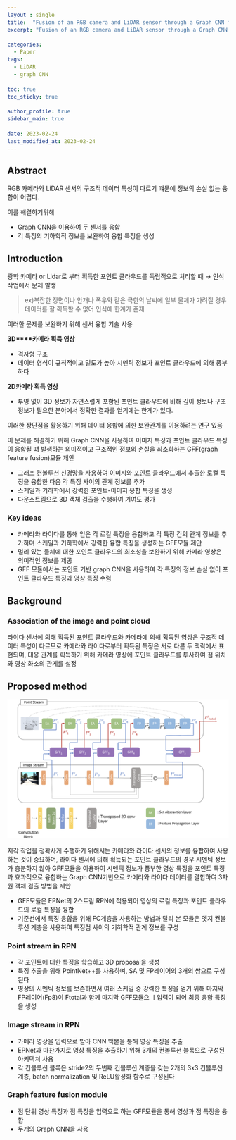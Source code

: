 ```yaml
---
layout : single
title:  "Fusion of an RGB camera and LiDAR sensor through a Graph CNN for 3D ibject detection"
excerpt: "Fusion of an RGB camera and LiDAR sensor through a Graph CNN for 3D ibject detection 논문 정리"

categories:
  - Paper
tags:
  - LiDAR
  - graph CNN

toc: true
toc_sticky: true

author_profile: true
sidebar_main: true

date: 2023-02-24
last_modified_at: 2023-02-24
---
```


## Abstract

RGB 카메라와 LiDAR 센서의 구조적 데이터 특성이 다르기 떄문에 정보의 손실 없는 융합이 어렵다.

이를 해결하기위해 

- Graph CNN을 이용하여 두 센서를 융합
- 각 특징의 기하학적 정보를 보완하여 융합 특징을 생성

  

## Introduction

광학 카메라 or Lidar로 부터 획득한 포인트 클라우드를 독립적으로 처리할 때 → 인식 작업에서 문제 발생

> ex)복잡한 장면이나 안개나 폭우와 같은 극한의 날씨에 일부 물체가 가려질 경우 데이터를 잘 획득할 수 없어 인식에 한계가 존재 

이러한 문제를 보완하기 위해 센서 융합 기술 사용

  

**3D****카메라 획득 영상**

- 격자형 구조
- 데이터 형식이 규칙적이고 밀도가 높아 시멘틱 정보가 포인트 클라우드에 의해 풍부하다

  

**2D카메라 획득 영상**

- 투영 없이 3D 정보가 자연스럽게 포함된 포인트 클라우드에 비해 깊이 정보나 구조 정보가 필요한 분야에서 정확한 결과를 얻기에는 한계가 있다.

  

이러한 장단점을 활용하기 위해 데이터 융합에 의한 보완관계를 이용하려는 연구 있음

  

이 문제를 해결하기 위해 Graph CNN을 사용하여 이미지 특징과 포인트 클라우드 특징이 융합될 떄 발생하는 의미적이고 구조적인 정보의 손실을 최소화하는 GFF(graph feature fusion)모듈 제안

- 그래프 컨볼루션 신경망을 사용하여 이미지와 포인트 클라우드에서 추출한 로컬 특징을 융합한 다음 각 특징 사이의 관계 정보를 추가
- 스케일과 기하학에서 강력한 포인트-이미지 융합 특징을 생성
- 다운스트림으로 3D 객체 검출을 수행하여 기여도 평가

  

### Key ideas

- 카메라와 라이다를 통해 얻은 각 로컬 특징을 융합하고 각 특징 간의 관계 정보를 추가하며 스케일과 기하학에서 강력한 융합 특징을 생성하는 GFF모듈 제안
- 멀리 있는 물체에 대한 포인트 클라우드의 희소성을 보완하기 위해 카메라 영상은 의미적인 정보를 제공
- GFF 모듈에서는 포인트 기반 graph CNN을 사용하여 각 특징의 정보 손실 없이 포인트 클라우드 특징과 영상 특징 수렴

  

## Background

### Association of the image and point cloud

라이다 센서에 의해 획득된 포인트 클라우드와 카메라에 의해 획득된 영상은 구조적 데이터 특성이 다르므로 카메라와 라이다로부터 획득된 특징은 서로 다른 두 맥락에서 표현되며, 대응 관계를 획득하기 위해 카메라 영상에 포인트 클라우드를 투사하여 점 위치와 영상 화소의 관게를 설정

  

## Proposed method

<p align="center"><img src="/assets/images/Paper/fusion_lidar/figure_1.png"></p>

지각 작업을 정확사게 수행하기 위해서는 카메라와 라이다 센서의 정보를 융합하여 사용하는 것이 중요하며, 라이다 센서에 의해 획득되는 포인트 클라우드의 경우 시멘틱 정보가 충분하지 않아 GFF모듈을 이용하여 시멘틱 정보가 풍부한 영상 특징을 포인트 특징과 효과적으로 융합하는 Graph CNN기반으로 카메라와 라이다 데이터를 결합하여 3차원 객체 검출 방법을 제안

- GFF모듈은 EPNet의 2스트림 RPN에 적용되어 영상의 로컬 특징과 포인트 클라우드의 로컬 특징을 융합
- 기준선에서 특징 융합을 위해 FC계층을 사용하는 방법과 달리 본 모듈은 엣지 컨볼루션 계층을 사용하여 특징점 사이의 기하학적 관계 정보를 구성

  

### Point stream in RPN

- 각 포인트에 대한 특징을 학습하고 3D proposal을 생성
- 특징 추출을 위해 PointNet++를 사용하며, SA 및 FP레이어의 3개의 쌍으로 구성된다
- 영상의 시멘틱 정보를 보존하면서 여러 스케일 중 강력한 특징을 얻기 위해 마지막 FP레이어(Fp8)이 Ftotal과 함꼐 마지막 GFF모듈으 ㅣ입력이 되어 최종 융합 특징을 생성

  

### Image stream in RPN

- 카메라 영상을 입력으로 받아 CNN 백본을 통해 영상 특징을 추출
- EPNet과 마찬가지로 영상 특징을 추출하기 위해 3개의 컨볼루션 블록으로 구성된 아키텍쳐 사용
- 각 컨볼루션 블록은 stride2의 두번째 컨볼루션 계층을 갖는 2개의 3x3 컨볼루션 계층, batch normalization 및 ReLU활성화 함수로 구성된다

  

### Graph feature fusion module

- 점 단위 영상 특징과 점 특징을 입력으로 하는 GFF모듈을 통해 영상과 점 특징을 융합
- 두개의 Graph CNN을 사용